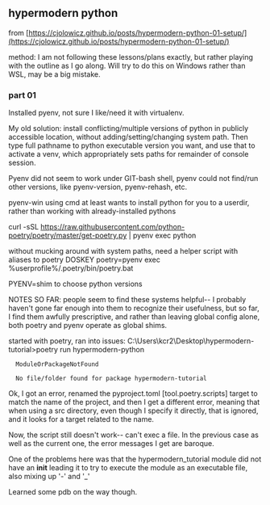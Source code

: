 ## hypermodern python

from [https://cjolowicz.github.io/posts/hypermodern-python-01-setup/](https://cjolowicz.github.io/posts/hypermodern-python-01-setup/)

method: I am not following these lessons/plans exactly, but rather playing with the outline as I go along.  Will try to do this on Windows rather than WSL, may be a big mistake.

### part 01

Installed pyenv, not sure I like/need it with virtualenv.

My old solution: install conflicting/multiple versions of python in publicly accessible location, without adding/setting/changing system path.  Then type full pathname to python executable version you want, and use that to activate a venv, which appropriately sets paths for remainder of console session.

Pyenv did not seem to work under GIT-bash shell, pyenv could not find/run other versions, like pyenv-version, pyenv-rehash, etc.

pyenv-win using cmd at least wants to install python for you to a userdir, rather than working with already-installed pythons

curl -sSL https://raw.githubusercontent.com/python-poetry/poetry/master/get-poetry.py | pyenv exec python

without mucking around with system paths, need a helper script with aliases to poetry
DOSKEY poetry=pyenv exec %userprofile%/.poetry/bin/poetry.bat

PYENV=shim to choose python versions

NOTES SO FAR: people seem to find these systems helpful-- I probably haven't gone far enough into them to recognize their usefulness, but so far, I find them awfully prescriptive, and rather than leaving global config alone, both poetry and pyenv operate as global shims.

started with poetry, ran into issues:
      C:\Users\kcr2\Desktop\hypermodern-tutorial>poetry run hypermodern-python
    
      ModuleOrPackageNotFound
    
      No file/folder found for package hypermodern-tutorial
      
Ok, I got an error, renamed the pyproject.toml [tool.poetry.scripts] target to match the name of the project, and then I get a different error, meaning that when using a src directory, even though I specify it directly, that is ignored, and it looks for a target related to the name.

Now, the script still doesn't work-- can't exec a file.  In the previous case as well as the current one, the error messages I get are baroque.

One of the problems here was that the hypermodern_tutorial module did not have an __init__ leading it to try to execute the module as an executable file, also mixing up '-' and '_'

Learned some pdb on the way though.








